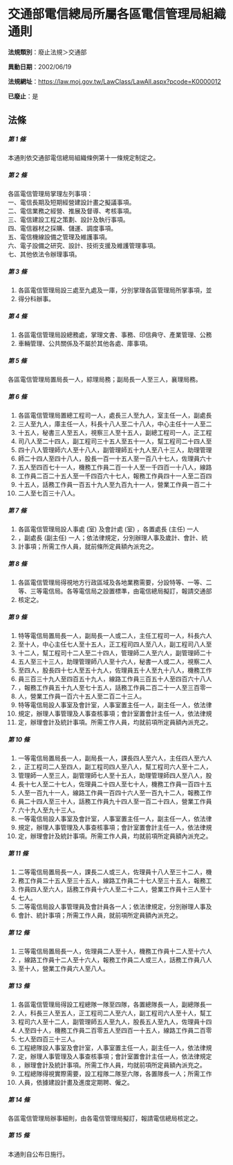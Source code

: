 # 交通部電信總局所屬各區電信管理局組織通則

**法規類別**：廢止法規＞交通部

**異動日期**：2002/06/19  

**法規網址**：https://law.moj.gov.tw/LawClass/LawAll.aspx?pcode=K0000012

**已廢止**：是



## 法條
##### 第 1 條
本通則依交通部電信總局組織條例第十一條規定制定之。

##### 第 2 條
各區電信管理局掌理左列事項：  
一、電信長期及短期經營建設計畫之擬議事項。  
二、電信業務之經營、推展及督導、考核事項。  
三、電信建設工程之策劃、設計及執行事項。  
四、電信器材之採購、儲運、調度事項。  
五、電信機線設備之管理及維護事項。  
六、電子設備之研究、設計、技術支援及維護管理事項。  
七、其他依法令辦理事項。  

##### 第 3 條
1. 各區電信管理局設三處至九處及一庫，分別掌理各區管理局所掌事項，並
1. 得分科辦事。

##### 第 4 條
1. 各區電信管理局設總務處，掌理文書、事務、印信典守、產業管理、公務
1. 車輛管理、公共關係及不屬於其他各處、庫事項。

##### 第 5 條
各區電信管理局置局長一人，綜理局務；副局長一人至三人，襄理局務。

##### 第 6 條
1. 各區電信管理局置總工程司一人，處長三人至九人，室主任一人，副處長
1. 三人至九人，庫主任一人，科長十八人至二十八人，中心主任十一人至二
1. 十五人，秘書三人至五人，視察三人至十五人，副總工程司一人，正工程
1. 司八人至二十四人，副工程司三十五人至五十一人，幫工程司二十四人至
1. 四十八人管理師六人至十八人，副管理師五十九人至八十三人，助理管理
1. 師二十四人至四十八人，股長一百一十五人至一百八十七人，佐理員六十
1. 五人至四百七十一人，機務工作員二百一十人至一千四百一十八人，線路
1. 工作員二百二十五人至一千四百六十七人，報務工作員四十一人至二百四
1. 十五人，話務工作員一百五十九人至九百九十一人，營業工作員一百二十
1. 二人至七百三十八人。

##### 第 7 條
1. 各區電信管理局設人事處 (室) 及會計處 (室) ，各置處長 (主任) 一人
1. ，副處長 (副主任) 一人；依法律規定，分別辦理人事及歲計、會計、統
1. 計事項；所需工作人員，就前條所定員額內派充之。

##### 第 8 條
1. 各區電信管理局得視地方行政區域及各地業務需要，分設特等、一等、二  
等、三等電信局。各等電信局之設置標準，由電信總局擬訂，報請交通部
1. 核定之。

##### 第 9 條
1. 特等電信局置局長一人，副局長一人或二人，主任工程司一人，科長六人
1. 至十人，中心主任七人至十五人，正工程司四人至八人，副工程司八人至
1. 十二人，幫工程司十二人至二十四人，管理師二人至六人，副管理師二十
1. 五人至三十三人，助理管理師八人至十六人，秘書一人或二人，視察二人
1. 至四人，股長四十七人至五十九人，佐理員五十人至九十八人，機務工作
1. 員三百三十九人至四百五十九人，線路工作員三百五十人至四百六十八人
1. ，報務工作員五十九人至七十五人，話務工作員二百二十一人至三百零一
1. 人，營業工作員一百六十五人至二百二十三人。
1. 特等電信局設人事室及會計室，人事室置主任一人，副主任一人，依法律
1. 規定，辦理人事管理及人事查核事項；會計室置會計主任一人，依法律規
1. 定，辦理會計及統計事項。所需工作人員，均就前項所定員額內派充之。

##### 第 10 條
1. 一等電信局置局長一人，副局長一人，課長四人至六人，主任四人至六人
1. ，正工程司二人至四人，副工程司四人至八人，幫工程司六人至十二人，
1. 管理師一人至三人，副管理師七人至十五人，助理管理師四人至八人，股
1. 長十七人至二十七人，佐理員二十四人至七十人，機務工作員一百四十五
1. 人至一百九十一人，線路工作員一百四十六人至一百九十二人，報務工作
1. 員二十四人至三十人，話務工作員九十四人至一百二十四人，營業工作員
1. 六十九人至九十三人。
1. 一等電信局設人事室及會計室，人事室置主任一人，副主任一人，依法律
1. 規定，辦理人事管理及人事查核事項；會計室置會計主任一人，依法律規
1. 定，辦理會計及統計事項。所需工作人員，均就前項所定員額內派充之。

##### 第 11 條
1. 二等電信局置局長一人，課長二人或三人，佐理員十八人至三十二人，機
1. 務工作員二十五人至三十五人，線路工作員二十七人至三十五人，報務工
1. 作員四人至六人，話務工作員十六人至二十二人，營業工作員十三人至十
1. 七人。
1. 二等電信局設人事管理員及會計員各一人；依法律規定，分別辦理人事及
1. 會計、統計事項；所需工作人員，就前項所定員額內派充之。

##### 第 12 條
1. 三等電信局置局長一人，佐理員二人至十人，機務工作員十二人至十六人
1. ，線路工作員十二人至十六人，報務工作員二人或三人，話務工作員八人
1. 至十人，營業工作員六人至八人。

##### 第 13 條
1. 各區電信管理局得設工程總隊一隊至四隊，各置總隊長一人，副總隊長一
1. 人，科長三人至五人，正工程司二人至六人，副工程司六人至十人，幫工
1. 程司六人至十二人，副管理師五人至九人，股長五人至九人，佐理員十四
1. 人至四十人，機務工作員二百零五人至四百一十五人，線路工作員二百零
1. 七人至四百三十三人。
1. 工程總隊設人事室及會計室，人事室置主任一人，副主任一人，依法律規
1. 定，辦理人事管理及人事查核事項；會計室置會計主任一人，依法律規定
1. ，辦理會計及統計事項。所需工作人員，均就前項所定員額內派充之。
1. 工程總隊得視實際需要，設工程隊二隊至六隊，各置隊長一人；所需工作
1. 人員，依據建設計畫及進度定期聘、僱之。

##### 第 14 條
各區電信管理局辦事細則，由各電信管理局擬訂，報請電信總局核定之。

##### 第 15 條
本通則自公布日施行。


